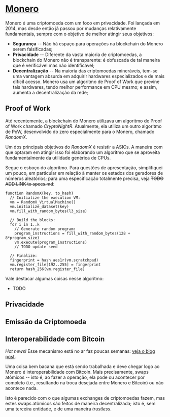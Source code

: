# [Monero](https://www.getmonero.org/)

Monero é uma criptomoeda com um foco em privacidade. Foi lançada em 2014, mas desde então já passou por mudanças relativamente fundamentais, sempre com o objetivo de melhor atingir seus objetivos:

- **Segurança** -- Não há espaço para operações na blockchain do Monero serem falsificadas;
- **Privacidade** -- Diferente da vasta maioria de criptomoedas, a blockchain do Monero não é transparente: é obfuscada de tal maneira que é verificável mas não identificável;
- **Decentralização** -- Na maioria das criptomoedas mineráveis, tem-se uma vantagem absurda em adquirir hardwares especializados e de mais difícil acesso. Monero usa um algoritmo de Proof of Work que previne tais hardwares, tendo melhor performance em CPU mesmo; e assim, aumenta a decentralização da rede;

## Proof of Work

Até recentemente, a blockchain do Monero utilizava um algoritmo de Proof of Work chamado _CryptoNightR_. Atualmente, ela utiliza um outro algoritmo de PoW, desenvolvido do zero especialmente para o Monero, chamado _RandomX_.

Um dos principais objetivos do _RandomX_ é resistir a ASICs. A maneira com que optaram em atingir isso foi elaborando um algoritmo que se aproveita fundamentalmente da utilidade genérica de CPUs.

Segue o esboço do algoritmo. Para questões de apresentação, simplifiquei um pouco, em particular em relação à manter os estados dos geradores de números aleatórios; para uma especificação totalmente precisa, veja ~~TODO ADD LINK to specs.md~~:

```
function RandomX(key, to_hash)
  // Initialize the execution VM:
  vm = RandomX_VirtualMachine()
  vm.initialize_dataset(key)
  vm.fill_with_random_bytes(l3_size)

  // Build the blocks:
  for i in 1..k
    // Generate random program:
    program_instructions = fill_with_random_bytes(128 + 8*program_size)
    vm.execute(program_instructions)
    // TODO update seed

  // Finalize:
  fingerprint = hash_aes1r(vm.scratchpad)
  vm.register_file[192..255] = fingerprint
  return hash_256(vm.register_file)
```

Vale destacar algumas coisas nesse algoritmo:

- TODO

## Privacidade

<!-- Mencionar mecanismos de privacidade -->

## Emissão da Criptomoeda

<!-- Descever regras para emissão da criptomoeda e se é inflacionária ou não. -->

## Interoperabilidade com Bitcoin

*Hot news!* Esse mecanismo está no ar faz poucas semanas: [veja o blog post](https://www.getmonero.org/2021/08/20/atomic-swaps.html).

Uma coisa bem bacana que está sendo trabalhada e deve chegar logo ao Monero é interoperabilidade com Bitcoin. Mais precisamente, swaps atômicos -- isto é, ao fazer a operação, ela pode ou acontecer por completo (i.e., resultando na troca desejada entre Monero e Bitcoin) ou não acontece nada.

Isto é parecido com o que algumas exchanges de criptomoedas fazem, mas estes swaps atômicos são feitos de maneira decentralizada; isto é, sem uma terceira entidade, e de uma maneira _trustless_.
